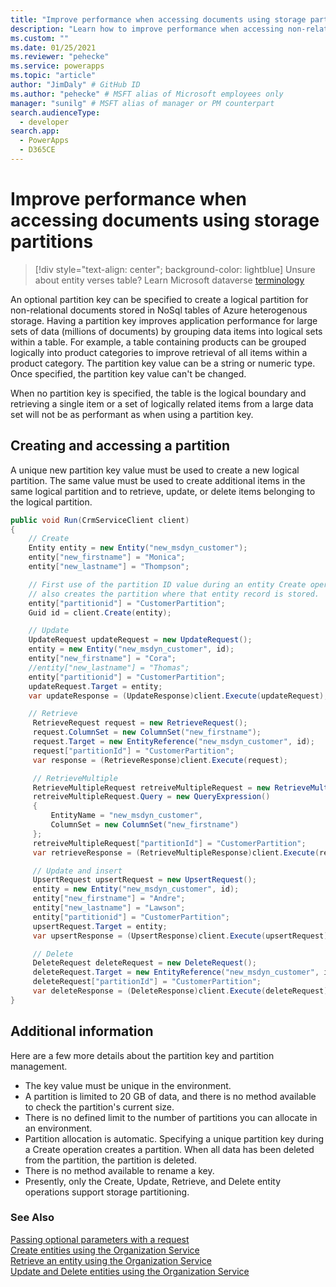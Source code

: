 ```yaml
---
title: "Improve performance when accessing documents using storage partitions (Microsoft Dataverse) | Microsoft Docs" # Intent and product brand in a unique string of 43-59 chars including spaces
description: "Learn how to improve performance when accessing non-relational documents." # 115-145 characters including spaces. This abstract displays in the search result.
ms.custom: ""
ms.date: 01/25/2021
ms.reviewer: "pehecke"
ms.service: powerapps
ms.topic: "article"
author: "JimDaly" # GitHub ID
ms.author: "pehecke" # MSFT alias of Microsoft employees only
manager: "sunilg" # MSFT alias of manager or PM counterpart
search.audienceType: 
  - developer
search.app: 
  - PowerApps
  - D365CE
---
```

# Improve performance when accessing documents using storage partitions

> [!div style="text-align: center"; background-color: lightblue]
> Unsure about entity verses table? Learn Microsoft dataverse [terminology](/powerapps/developer/data-platform/terminology.md)

An optional partition key can be specified to create a logical partition for non-relational documents stored in NoSql tables of Azure heterogenous storage. Having a partition key improves application performance for large sets of data (millions of documents) by grouping data items into logical sets within a table. For example, a table containing products can be grouped logically into product categories to improve retrieval of all items within a product category. The partition key value can be a string or numeric type. Once specified, the partition key value can't be changed.

When no partition key is specified, the table is the logical boundary and retrieving a single item or a set of logically related items from a large data set will not be as performant as when using a partition key.

## Creating and accessing a partition

A unique new partition key value must be used to create a new logical partition. The same value must be used to create additional items in the same logical partition and to retrieve, update, or delete items belonging to the logical partition.

```csharp
public void Run(CrmServiceClient client)
{
    // Create
    Entity entity = new Entity("new_msdyn_customer");
    entity["new_firstname"] = "Monica";
    entity["new_lastname"] = "Thompson";

    // First use of the partition ID value during an entity Create operation
    // also creates the partition where that entity record is stored.
    entity["partitionid"] = "CustomerPartition"; 
    Guid id = client.Create(entity); 

    // Update
    UpdateRequest updateRequest = new UpdateRequest();
    entity = new Entity("new_msdyn_customer", id);
    entity["new_firstname"] = "Cora";
    //entity["new_lastname"] = "Thomas";
    entity["partitionid"] = "CustomerPartition";
    updateRequest.Target = entity;
    var updateResponse = (UpdateResponse)client.Execute(updateRequest);

    // Retrieve
     RetrieveRequest request = new RetrieveRequest();
     request.ColumnSet = new ColumnSet("new_firstname");
     request.Target = new EntityReference("new_msdyn_customer", id);
     request["partitionId"] = "CustomerPartition";
     var response = (RetrieveResponse)client.Execute(request);

     // RetrieveMultiple
     RetrieveMultipleRequest retreiveMultipleRequest = new RetrieveMultipleRequest();
     retreiveMultipleRequest.Query = new QueryExpression()
     {
         EntityName = "new_msdyn_customer",
         ColumnSet = new ColumnSet("new_firstname")
     };
     retreiveMultipleRequest["partitionId"] = "CustomerPartition";
     var retrieveResponse = (RetrieveMultipleResponse)client.Execute(retreiveMultipleRequest);

     // Update and insert
     UpsertRequest upsertRequest = new UpsertRequest();
     entity = new Entity("new_msdyn_customer", id);
     entity["new_firstname"] = "Andre";
     entity["new_lastname"] = "Lawson";
     entity["partitionid"] = "CustomerPartition";
     upsertRequest.Target = entity;
     var upsertResponse = (UpsertResponse)client.Execute(upsertRequest);

     // Delete
     DeleteRequest deleteRequest = new DeleteRequest();
     deleteRequest.Target = new EntityReference("new_msdyn_customer", id);
     deleteRequest["partitionId"] = "CustomerPartition";
     var deleteResponse = (DeleteResponse)client.Execute(deleteRequest);
}
```

## Additional information

Here are a few more details about the partition key and partition management.

- The key value must be unique in the environment.
- A partition is limited to 20 GB of data, and there is no method available to check the partition's current size.
- There is no defined limit to the number of partitions you can allocate in an environment.
- Partition allocation is automatic. Specifying a unique partition key during a Create operation creates a partition. When all data has been deleted from the partition, the partition is deleted.
- There is no method available to rename a key.
- Presently, only the Create, Update, Retrieve, and Delete entity operations support storage partitioning.


### See Also

[Passing optional parameters with a request](use-messages.md#passing-optional-parameters-with-a-request)  
[Create entities using the Organization Service](entity-operations-create.md)  
[Retrieve an entity using the Organization Service](entity-operations-retrieve.md)  
[Update and Delete entities using the Organization Service](entity-operations-update-delete.md)
